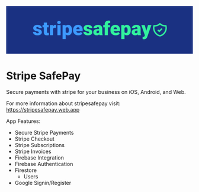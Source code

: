 <img src="assets/project/banner.png" />

# Stripe SafePay 

Secure payments with stripe for your business on iOS, Android, and Web.

For more information about stripesafepay visit:
https://stripesafepay.web.app

App Features:
-   Secure Stripe Payments
-   Stripe Checkout
-   Stripe Subscriptions
-   Stripe Invoices
-   Firebase Integration
-   Firebase Authentication
-   Firestore
    -   Users
-   Google Signin/Register


